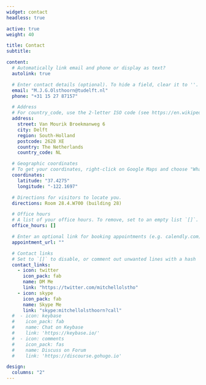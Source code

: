 ```yaml
---
widget: contact
headless: true

active: true
weight: 40

title: Contact
subtitle:

content:
  # Automatically link email and phone or display as text?
  autolink: true

  # Enter contact details (optional). To hide a field, clear it to ''.
  email: "M.J.G.Olsthoorn@tudelft.nl"
  phone: "+31 15 27 87157"

  # Address
  # For country_code, use the 2-letter ISO code (see https://en.wikipedia.org/wiki/ISO_3166-1_alpha-2 )
  address:
    street: Van Mourik Broekmanweg 6
    city: Delft
    region: South-Holland
    postcode: 2628 XE
    country: The Netherlands
    country_code: NL

  # Geographic coordinates
  # To get your coordinates, right-click on Google Maps and choose "What's here?". The coords will show up at the bottom.
  coordinates:
    latitude: "37.4275"
    longitude: "-122.1697"

  # Directions for visitors to locate you.
  directions: Room 28.4.W700 (building 28)

  # Office hours
  # A list of your office hours. To remove, set to an empty list `[]`.
  office_hours: []

  # Enter an optional link for booking appointments (e.g. calendly.com).
  appointment_url: ""

  # Contact links
  # Set to `[]` to disable, or comment out unwanted lines with a hash `#`.
  contact_links:
    - icon: twitter
      icon_pack: fab
      name: DM Me
      link: "https://twitter.com/mitchellolstho"
    - icon: skype
      icon_pack: fab
      name: Skype Me
      link: "skype:mitchellolsthoorn?call"
  #  - icon: keybase
  #    icon_pack: fab
  #    name: Chat on Keybase
  #    link: 'https://keybase.io/'
  #  - icon: comments
  #    icon_pack: fas
  #    name: Discuss on Forum
  #    link: 'https://discourse.gohugo.io'

design:
  columns: "2"
---
```

